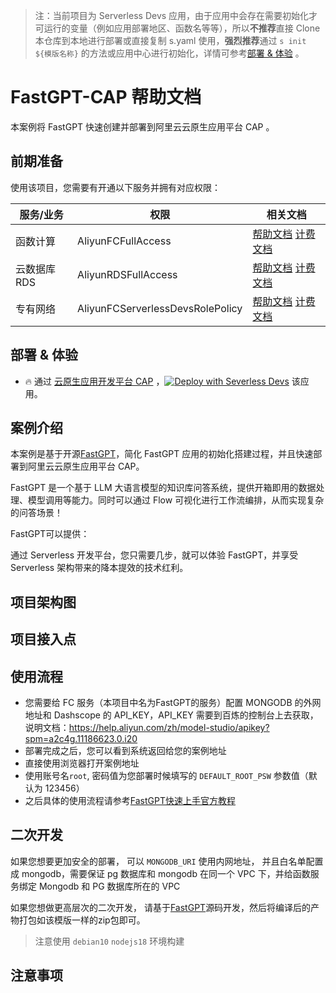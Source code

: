 
> 注：当前项目为 Serverless Devs 应用，由于应用中会存在需要初始化才可运行的变量（例如应用部署地区、函数名等等），所以**不推荐**直接 Clone 本仓库到本地进行部署或直接复制 s.yaml 使用，**强烈推荐**通过 `s init ${模版名称}` 的方法或应用中心进行初始化，详情可参考[部署 & 体验](#部署--体验) 。

# FastGPT-CAP 帮助文档

<description>

本案例将 FastGPT 快速创建并部署到阿里云云原生应用平台 CAP 。

</description>


## 前期准备

使用该项目，您需要有开通以下服务并拥有对应权限：

<service>



| 服务/业务 |  权限  | 相关文档 |
| --- |  --- | --- |
| 函数计算 |  AliyunFCFullAccess | [帮助文档](https://help.aliyun.com/product/2508973.html) [计费文档](https://help.aliyun.com/document_detail/2512928.html) |
| 云数据库RDS |  AliyunRDSFullAccess | [帮助文档](undefined) [计费文档](undefined) |
| 专有网络 |  AliyunFCServerlessDevsRolePolicy | [帮助文档](https://help.aliyun.com/zh/vpc) [计费文档](https://help.aliyun.com/zh/vpc/product-overview/billing) |

</service>

<remark>



</remark>

<disclaimers>



</disclaimers>

## 部署 & 体验

<appcenter>
   
- :fire: 通过 [云原生应用开发平台 CAP](https://devs.console.aliyun.com/applications/create?template=FastGPT-CAP) ，[![Deploy with Severless Devs](https://img.alicdn.com/imgextra/i1/O1CN01w5RFbX1v45s8TIXPz_!!6000000006118-55-tps-95-28.svg)](https://devs.console.aliyun.com/applications/create?template=FastGPT-CAP) 该应用。
   
</appcenter>
<deploy>
    
   
</deploy>

## 案例介绍

<appdetail id="flushContent">

本案例是基于开源[FastGPT](https://github.com/labring/FastGPT)，简化 FastGPT 应用的初始化搭建过程，并且快速部署到阿里云云原生应用平台 CAP。

FastGPT 是一个基于 LLM 大语言模型的知识库问答系统，提供开箱即用的数据处理、模型调用等能力。同时可以通过 Flow 可视化进行工作流编排，从而实现复杂的问答场景！

FastGPT可以提供：

通过 Serverless 开发平台，您只需要几步，就可以体验 FastGPT，并享受 Serverless 架构带来的降本提效的技术红利。

## 项目架构图

## 项目接入点

</appdetail>

## 使用流程

<usedetail id="flushContent">

- 您需要给 FC 服务（本项目中名为FastGPT的服务）配置 MONGODB 的外网地址和 Dashscope 的 API_KEY，API_KEY 需要到百炼的控制台上去获取，说明文档：https://help.aliyun.com/zh/model-studio/apikey?spm=a2c4g.11186623.0.i20
- 部署完成之后，您可以看到系统返回给您的案例地址
- 直接使用浏览器打开案例地址
- 使用账号名`root`, 密码值为您部署时候填写的 `DEFAULT_ROOT_PSW` 参数值（默认为 123456）
- 之后具体的使用流程请参考[FastGPT快速上手官方教程](https://doc.fastai.site/docs/course/quick-start/)


##  二次开发

<!-- 如果您想要更加安全的部署， 可以 `MONGODB_URI` 和 `PG_URL` 使用内网地址， 并且白名单配置成 mongodb 和 pg 数据库所在的交换机网段， 同时给函数配置 vpcConfig 参数 （vpcId和vSwitchIds需要和数据库相同） -->
如果您想要更加安全的部署， 可以 `MONGODB_URI` 使用内网地址， 并且白名单配置成 mongodb，需要保证 pg 数据库和 mongodb 在同一个 VPC 下，并给函数服务绑定 Mongodb 和 PG 数据库所在的 VPC


如果您想做更高层次的二次开发， 请基于[FastGPT](https://github.com/labring/FastGPT)源码开发，然后将编译后的产物打包如该模版一样的zip包即可。

> 注意使用 `debian10`  `nodejs18` 环境构建

</usedetail>

## 注意事项

<matters id="flushContent">
</matters>

